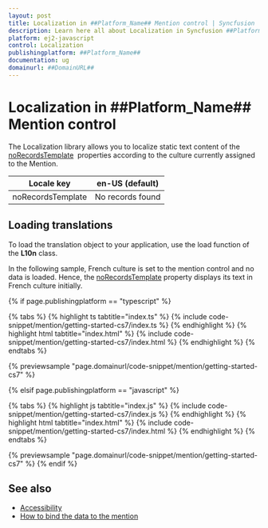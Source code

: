 ```yaml
---
layout: post
title: Localization in ##Platform_Name## Mention control | Syncfusion
description: Learn here all about Localization in Syncfusion ##Platform_Name## Mention control of Syncfusion Essential JS 2 and more.
platform: ej2-javascript
control: Localization 
publishingplatform: ##Platform_Name##
documentation: ug
domainurl: ##DomainURL##
---
```


# Localization in ##Platform_Name## Mention control

The Localization library allows you to localize static text content of the [noRecordsTemplate](../api/mention/#norecordstemplate) &nbsp;properties according to the culture currently assigned to the Mention.

| Locale key | en-US (default)  |
|------|------|
| noRecordsTemplate |  No records found |

## Loading translations

To load the translation object to your application, use the load function of the **L10n** class.

In the following sample, French culture is set to the mention control and no data is loaded. Hence, the [noRecordsTemplate](../api/mention/#norecordstemplate) property displays its text in French culture initially.

{% if page.publishingplatform == "typescript" %}

 {% tabs %}
{% highlight ts tabtitle="index.ts" %}
{% include code-snippet/mention/getting-started-cs7/index.ts %}
{% endhighlight %}
{% highlight html tabtitle="index.html" %}
{% include code-snippet/mention/getting-started-cs7/index.html %}
{% endhighlight %}
{% endtabs %}
        
{% previewsample "page.domainurl/code-snippet/mention/getting-started-cs7" %}

{% elsif page.publishingplatform == "javascript" %}

{% tabs %}
{% highlight js tabtitle="index.js" %}
{% include code-snippet/mention/getting-started-cs7/index.js %}
{% endhighlight %}
{% highlight html tabtitle="index.html" %}
{% include code-snippet/mention/getting-started-cs7/index.html %}
{% endhighlight %}
{% endtabs %}

{% previewsample "page.domainurl/code-snippet/mention/getting-started-cs7" %}
{% endif %}

## See also

* [Accessibility](./accessibility)
* [How to bind the data to the mention](./data-binding)
